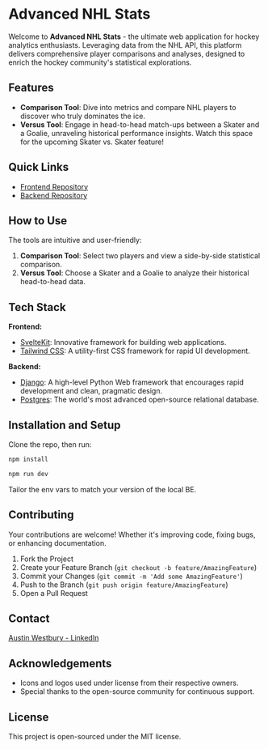 # Advanced NHL Stats

Welcome to **Advanced NHL Stats** - the ultimate web application for hockey analytics enthusiasts. Leveraging data from the NHL API, this platform delivers comprehensive player comparisons and analyses, designed to enrich the hockey community's statistical explorations.

## Features

- **Comparison Tool**: Dive into metrics and compare NHL players to discover who truly dominates the ice.
- **Versus Tool**: Engage in head-to-head match-ups between a Skater and a Goalie, unraveling historical performance insights. Watch this space for the upcoming Skater vs. Skater feature!

## Quick Links

- [Frontend Repository](https://github.com/TrueAndTrue/nhl_stats)
- [Backend Repository](https://github.com/TrueAndTrue/nhl_stats_api)

## How to Use

The tools are intuitive and user-friendly:

1. **Comparison Tool**: Select two players and view a side-by-side statistical comparison.
2. **Versus Tool**: Choose a Skater and a Goalie to analyze their historical head-to-head data.

## Tech Stack

**Frontend:**
- [SvelteKit](https://kit.svelte.dev/): Innovative framework for building web applications.
- [Tailwind CSS](https://tailwindcss.com/): A utility-first CSS framework for rapid UI development.

**Backend:**
- [Django](https://www.djangoproject.com/): A high-level Python Web framework that encourages rapid development and clean, pragmatic design.
- [Postgres](https://www.postgresql.org/): The world's most advanced open-source relational database.

## Installation and Setup

Clone the repo, then run:

```sh
npm install
```

```sh
npm run dev
```

Tailor the env vars to match your version of the local BE.

## Contributing

Your contributions are welcome! Whether it's improving code, fixing bugs, or enhancing documentation.

1. Fork the Project
2. Create your Feature Branch (`git checkout -b feature/AmazingFeature`)
3. Commit your Changes (`git commit -m 'Add some AmazingFeature'`)
4. Push to the Branch (`git push origin feature/AmazingFeature`)
5. Open a Pull Request

## Contact

[Austin Westbury - LinkedIn](https://www.linkedin.com/in/austin-westbury/)

## Acknowledgements

- Icons and logos used under license from their respective owners.
- Special thanks to the open-source community for continuous support.

## License

This project is open-sourced under the MIT license.


